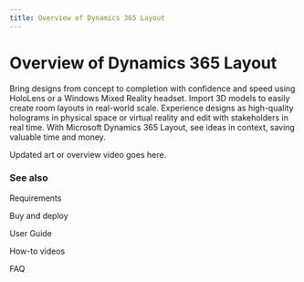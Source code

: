 ```yaml
---
title: Overview of Dynamics 365 Layout
---
```


# Overview of Dynamics 365 Layout

Bring designs from concept to completion with confidence and speed using
HoloLens or a Windows Mixed Reality headset. Import 3D models to easily create
room layouts in real-world scale. Experience designs as high-quality holograms
in physical space or virtual reality and edit with stakeholders in real time.
With Microsoft Dynamics 365 Layout, see ideas in context, saving valuable time
and money.

Updated art or overview video goes here.

### See also

Requirements

Buy and deploy

User Guide

How-to videos

FAQ
